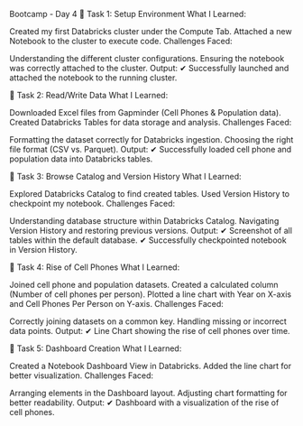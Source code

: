  Bootcamp - Day 4
📖 Task 1: Setup Environment
What I Learned:

Created my first Databricks cluster under the Compute Tab.
Attached a new Notebook to the cluster to execute code.
Challenges Faced:

Understanding the different cluster configurations.
Ensuring the notebook was correctly attached to the cluster.
Output:
✔ Successfully launched and attached the notebook to the running cluster.

📖 Task 2: Read/Write Data
What I Learned:

Downloaded Excel files from Gapminder (Cell Phones & Population data).
Created Databricks Tables for data storage and analysis.
Challenges Faced:

Formatting the dataset correctly for Databricks ingestion.
Choosing the right file format (CSV vs. Parquet).
Output:
✔ Successfully loaded cell phone and population data into Databricks tables.

📖 Task 3: Browse Catalog and Version History
What I Learned:

Explored Databricks Catalog to find created tables.
Used Version History to checkpoint my notebook.
Challenges Faced:

Understanding database structure within Databricks Catalog.
Navigating Version History and restoring previous versions.
Output:
✔ Screenshot of all tables within the default database.
✔ Successfully checkpointed notebook in Version History.

📖 Task 4: Rise of Cell Phones
What I Learned:

Joined cell phone and population datasets.
Created a calculated column (Number of cell phones per person).
Plotted a line chart with Year on X-axis and Cell Phones Per Person on Y-axis.
Challenges Faced:

Correctly joining datasets on a common key.
Handling missing or incorrect data points.
Output:
✔ Line Chart showing the rise of cell phones over time.

📖 Task 5: Dashboard Creation
What I Learned:

Created a Notebook Dashboard View in Databricks.
Added the line chart for better visualization.
Challenges Faced:

Arranging elements in the Dashboard layout.
Adjusting chart formatting for better readability.
Output:
✔ Dashboard with a visualization of the rise of cell phones.

